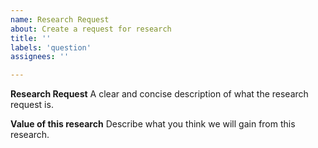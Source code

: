 ```yaml
---
name: Research Request
about: Create a request for research
title: ''
labels: 'question'
assignees: ''

---
```


**Research Request**
A clear and concise description of what the research request is.

**Value of this research**
Describe what you think we will gain from this research.
